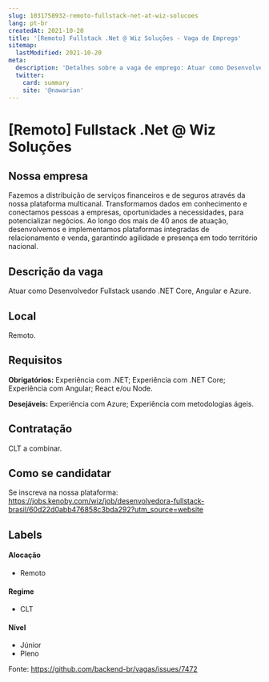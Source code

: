 ```yaml
---
slug: 1031758932-remoto-fullstack-net-at-wiz-solucoes
lang: pt-br
createdAt: 2021-10-20
title: '[Remoto] Fullstack .Net @ Wiz Soluções - Vaga de Emprego'
sitemap:
  lastModified: 2021-10-20
meta:
  description: 'Detalhes sobre a vaga de emprego: Atuar como Desenvolvedor Fullstack usando .NET Core, Angular e Azure.'
  twitter:
    card: summary
    site: '@nawarian'
---
```


# [Remoto] Fullstack .Net @ Wiz Soluções

## Nossa empresa

Fazemos a distribuição de serviços financeiros e de seguros através da nossa plataforma multicanal. Transformamos dados em conhecimento e conectamos pessoas a empresas, oportunidades a necessidades, para potencializar negócios. Ao longo dos mais de 40 anos de atuação, desenvolvemos e implementamos plataformas integradas de relacionamento e venda, garantindo agilidade e presença em todo território nacional.

## Descrição da vaga

Atuar como Desenvolvedor Fullstack usando .NET Core, Angular e Azure.

## Local

Remoto.

## Requisitos

**Obrigatórios:**
Experiência com .NET;
Experiência com .NET Core;
Experiência com Angular; React e/ou Node.

**Desejáveis:**
Experiência com Azure;
Experiência com metodologias ágeis.

## Contratação

CLT a combinar.

## Como se candidatar

Se inscreva na nossa plataforma: https://jobs.kenoby.com/wiz/job/desenvolvedora-fullstack-brasil/60d22d0abb476858c3bda292?utm_source=website


## Labels
<!-- retire os labels que não fazem sentido à vaga -->

#### Alocação
- Remoto

#### Regime
- CLT


#### Nível
- Júnior
- Pleno





Fonte: https://github.com/backend-br/vagas/issues/7472